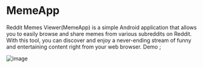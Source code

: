 # MemeApp
Reddit Memes Viewer(MemeApp) is a simple Android  application that allows you to easily browse and share memes from various subreddits on Reddit. With this tool, you can discover and enjoy a never-ending stream of funny and entertaining content right from your web browser.
Demo ; 

![image](https://github.com/vijayluxmimaddheshiya/MemeApp/assets/97172159/041b73fe-0213-4155-87f9-b7e854312a19)


